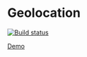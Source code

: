 # Geolocation



[![Build status](https://ci.appveyor.com/api/projects/status/github/Roman9456/Geolocation?branch=main&svg=true)](https://ci.appveyor.com/project/Roman9456/Geolocation/branch/main)



[Demo]( https://roman9456.github.io/Geolocation/)
